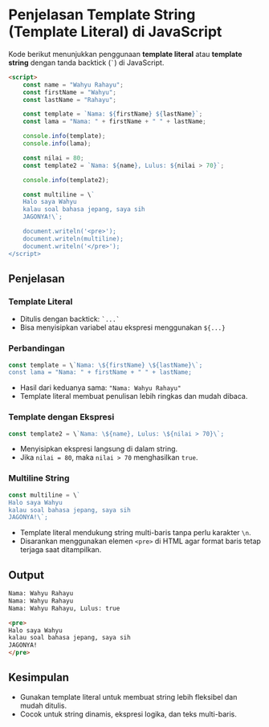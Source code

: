 # Penjelasan Template String (Template Literal) di JavaScript

Kode berikut menunjukkan penggunaan **template literal** atau **template string** dengan tanda backtick (`` ` ``) di JavaScript.

```html
<script>
    const name = "Wahyu Rahayu";
    const firstName = "Wahyu";
    const lastName = "Rahayu";

    const template = `Nama: ${firstName} ${lastName}`;
    const lama = "Nama: " + firstName + " " + lastName;

    console.info(template);
    console.info(lama);

    const nilai = 80;
    const template2 = `Nama: ${name}, Lulus: ${nilai > 70}`;

    console.info(template2);

    const multiline = \`
    Halo saya Wahyu
    kalau soal bahasa jepang, saya sih
    JAGONYA!\`;

    document.writeln('<pre>');
    document.writeln(multiline);
    document.writeln('</pre>');
</script>
```

## Penjelasan

### Template Literal

- Ditulis dengan backtick: `` `...` ``
- Bisa menyisipkan variabel atau ekspresi menggunakan `${...}`

### Perbandingan

```javascript
const template = \`Nama: \${firstName} \${lastName}\`;
const lama = "Nama: " + firstName + " " + lastName;
```

- Hasil dari keduanya sama: `"Nama: Wahyu Rahayu"`
- Template literal membuat penulisan lebih ringkas dan mudah dibaca.

### Template dengan Ekspresi

```javascript
const template2 = \`Nama: \${name}, Lulus: \${nilai > 70}\`;
```

- Menyisipkan ekspresi langsung di dalam string.
- Jika `nilai = 80`, maka `nilai > 70` menghasilkan `true`.

### Multiline String

```javascript
const multiline = \`
Halo saya Wahyu
kalau soal bahasa jepang, saya sih
JAGONYA!\`;
```

- Template literal mendukung string multi-baris tanpa perlu karakter `\n`.
- Disarankan menggunakan elemen `<pre>` di HTML agar format baris tetap terjaga saat ditampilkan.

## Output

```html
Nama: Wahyu Rahayu
Nama: Wahyu Rahayu
Nama: Wahyu Rahayu, Lulus: true

<pre>
Halo saya Wahyu
kalau soal bahasa jepang, saya sih
JAGONYA!
</pre>
```

## Kesimpulan

- Gunakan template literal untuk membuat string lebih fleksibel dan mudah ditulis.
- Cocok untuk string dinamis, ekspresi logika, dan teks multi-baris.
